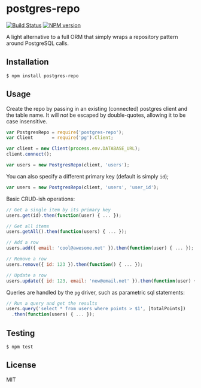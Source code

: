 # postgres-repo

[![Build Status](https://travis-ci.org/bvalosek/postgres-repo.png?branch=master)](https://travis-ci.org/bvalosek/postgres-repo)
[![NPM version](https://badge.fury.io/js/postgres-repo.png)](http://badge.fury.io/js/postgres-repo)

A light alternative to a full ORM that simply wraps a repository pattern around
PostgreSQL calls.

## Installation

```
$ npm install postgres-repo
```

## Usage

Create the repo by passing in an existing (connected) postgres client and the
table name. It will *not* be escaped by double-quotes, allowing it to be case
insensitive.

```javascript
var PostgresRepo = require('postgres-repo');
var Client       = require('pg').Client;

var client = new Client(process.env.DATABASE_URL);
client.connect();

var users = new PostgresRepo(client, 'users');
```

You can also specify a different primary key (default is simply `id`);

```javascript
var users = new PostgresRepo(client, 'users', 'user_id');
```

Basic CRUD-ish operations:

```javascript
// Get a single item by its primary key
users.get(id).then(function(user) { ... });

// Get all items
users.getAll().then(function(users) { ... });

// Add a row
users.add({ email: 'cool@awesome.net' }).then(function(user) { ... });

// Remove a row
users.remove({ id: 123 }).then(function() { ... });

// Update a row
users.update({ id: 123, email: 'new@email.net' }).then(function(user) { ... });
```

Queries are handled by the `pg` driver, such as parametric sql statements:

```javascript
// Run a query and get the results
users.query('select * from users where points > $1', [totalPoints])
  .then(function(users) { ... });

```

## Testing

```
$ npm test
```

## License

MIT

